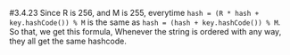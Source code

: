 #3.4.23
Since R is 256, and M is 255, everytime 
`hash = (R * hash + key.hashCode()) % M` is the same as 
`hash = (hash + key.hashCode()) % M`.<br>
So that, we get this formula,
[]()
Whenever the string is ordered with any way, they all get the same hashcode.
